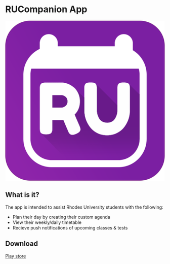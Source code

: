 # RUCompanion App
![Logo](ru_companion_logo.png)

## What is it?
The app is intended to assist Rhodes University students with the following:
* Plan their day by creating their custom agenda
* View their weekly/daily timetable
* Recieve push notifications of upcoming classes & tests

## Download
[Play store](https://play.google.com/store/apps/details?id=apps.studios.bt.rutimetable)

